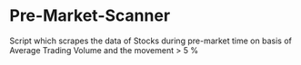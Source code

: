# Pre-Market-Scanner
Script which scrapes the data of Stocks during pre-market time on  basis of Average Trading Volume and the movement > 5 %
